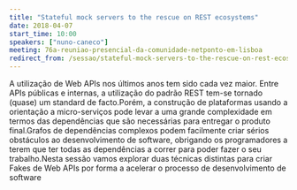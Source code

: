 ```yaml
---
title: "Stateful mock servers to the rescue on REST ecosystems"
date: 2018-04-07
start_time: 10:00
speakers: ["nuno-caneco"]
meeting: 76a-reuniao-presencial-da-comunidade-netponto-em-lisboa
redirect_from: /sessao/stateful-mock-servers-to-the-rescue-on-rest-ecosystems/
---
```


A utilização de Web APIs nos últimos anos tem sido cada vez maior.
Entre APIs públicas e internas, a utilização do padrão REST tem-se tornado (quase) um standard
de facto.Porém, a construção de plataformas usando a orientação a micro-serviços pode levar a uma grande complexidade em termos das dependências que são necessárias para entregar o produto final.Grafos de dependências complexos podem facilmente criar sérios obstáculos ao desenvolvimento de software, obrigando os programadores a terem que ter todas as dependências a correr para poder fazer o seu trabalho.Nesta sessão vamos explorar duas técnicas distintas para criar Fakes de Web APIs por forma a acelerar o processo de desenvolvimento de software
